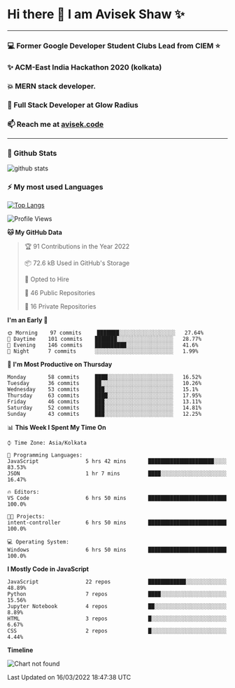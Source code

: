 # Hi there 👋 I am Avisek Shaw ✨

---
### :computer: Former Google Developer Student Clubs Lead from CIEM :star: 
###  ✨ ACM-East India Hackathon 2020 (kolkata)
###  :boom: MERN stack developer.
###  🔭 Full Stack Developer at Glow Radius
###  📫 Reach me at [avisek.code](https://avisekcode.netlify.app/)
---
### 🌱 Github Stats
![github stats](https://github-readme-stats.vercel.app/api?username=shawavisek35&count_private=true&show_icons=true&bg_color=315,48c6ef,6f86d6&title_color=ffffff&text_color=ffffff&icon_color=ee609c)
### ⚡ My most used Languages 
<!--![github stats](https://github-readme-stats.vercel.app/api?username=shawavisek35&show_icons=true&theme=radical)-->
[![Top Langs](https://github-readme-stats.vercel.app/api/top-langs/?username=shawavisek35&layout=compact)](https://github.com/shawavisek35)
<!--START_SECTION:waka-->
![Profile Views](http://img.shields.io/badge/Profile%20Views-2-blue)

**🐱 My GitHub Data** 

> 🏆 91 Contributions in the Year 2022
 > 
> 📦 72.6 kB Used in GitHub's Storage 
 > 
> 💼 Opted to Hire
 > 
> 📜 46 Public Repositories 
 > 
> 🔑 16 Private Repositories  
 > 
**I'm an Early 🐤** 

```text
🌞 Morning    97 commits     ███████░░░░░░░░░░░░░░░░░░   27.64% 
🌆 Daytime    101 commits    ███████░░░░░░░░░░░░░░░░░░   28.77% 
🌃 Evening    146 commits    ██████████░░░░░░░░░░░░░░░   41.6% 
🌙 Night      7 commits      ░░░░░░░░░░░░░░░░░░░░░░░░░   1.99%

```
📅 **I'm Most Productive on Thursday** 

```text
Monday       58 commits     ████░░░░░░░░░░░░░░░░░░░░░   16.52% 
Tuesday      36 commits     ██░░░░░░░░░░░░░░░░░░░░░░░   10.26% 
Wednesday    53 commits     ███░░░░░░░░░░░░░░░░░░░░░░   15.1% 
Thursday     63 commits     ████░░░░░░░░░░░░░░░░░░░░░   17.95% 
Friday       46 commits     ███░░░░░░░░░░░░░░░░░░░░░░   13.11% 
Saturday     52 commits     ███░░░░░░░░░░░░░░░░░░░░░░   14.81% 
Sunday       43 commits     ███░░░░░░░░░░░░░░░░░░░░░░   12.25%

```


📊 **This Week I Spent My Time On** 

```text
⌚︎ Time Zone: Asia/Kolkata

💬 Programming Languages: 
JavaScript               5 hrs 42 mins       █████████████████████░░░░   83.53% 
JSON                     1 hr 7 mins         ████░░░░░░░░░░░░░░░░░░░░░   16.47%

🔥 Editors: 
VS Code                  6 hrs 50 mins       █████████████████████████   100.0%

🐱‍💻 Projects: 
intent-controller        6 hrs 50 mins       █████████████████████████   100.0%

💻 Operating System: 
Windows                  6 hrs 50 mins       █████████████████████████   100.0%

```

**I Mostly Code in JavaScript** 

```text
JavaScript               22 repos            ████████████░░░░░░░░░░░░░   48.89% 
Python                   7 repos             ████░░░░░░░░░░░░░░░░░░░░░   15.56% 
Jupyter Notebook         4 repos             ██░░░░░░░░░░░░░░░░░░░░░░░   8.89% 
HTML                     3 repos             █░░░░░░░░░░░░░░░░░░░░░░░░   6.67% 
CSS                      2 repos             █░░░░░░░░░░░░░░░░░░░░░░░░   4.44%

```


**Timeline**

![Chart not found](https://raw.githubusercontent.com/shawavisek35/shawavisek35/master/charts/bar_graph.png) 


 Last Updated on 16/03/2022 18:47:38 UTC
<!--END_SECTION:waka-->
